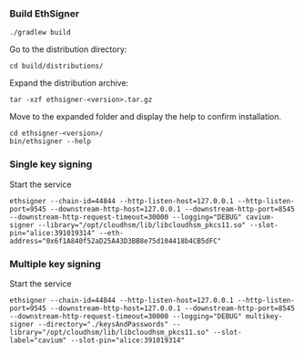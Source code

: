 ### Build EthSigner 
```
./gradlew build
```
Go to the distribution directory:
```
cd build/distributions/
```
Expand the distribution archive:
```
tar -xzf ethsigner-<version>.tar.gz
```
Move to the expanded folder and display the help to confirm installation.
```
cd ethsigner-<version>/
bin/ethsigner --help
```
### Single key signing
Start the service
```
ethsigner --chain-id=44844 --http-listen-host=127.0.0.1 --http-listen-port=9545 --downstream-http-host=127.0.0.1 --downstream-http-port=8545 --downstream-http-request-timeout=30000 --logging="DEBUG" cavium-signer --library="/opt/cloudhsm/lib/libcloudhsm_pkcs11.so" --slot-pin="alice:391019314" --eth-address="0x6f1A840f52aD25A43D3BB8e75d104418b4CB5dFC"
```
### Multiple key signing
Start the service
```
ethsigner --chain-id=44844 --http-listen-host=127.0.0.1 --http-listen-port=9545 --downstream-http-host=127.0.0.1 --downstream-http-port=8545 --downstream-http-request-timeout=30000 --logging="DEBUG" multikey-signer --directory="./keysAndPasswords" --library="/opt/cloudhsm/lib/libcloudhsm_pkcs11.so" --slot-label="cavium" --slot-pin="alice:391019314" 
```